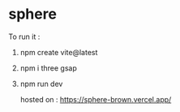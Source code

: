 # sphere

To run it :

1. npm create vite@latest
2. npm i three gsap
3. npm run dev

   hosted on : https://sphere-brown.vercel.app/
